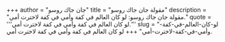 +++
author = "جان جاك روسو"
title = "مقولة جان جاك روسو"
description = "مقولة جان جاك روسو: لو كان العالم في كفة وأمي في كفة لاخترت أمي."
quote = '''لو كان العالم في كفة وأمي في كفة لاخترت أمي.''' 
slug = "لو-كان-العالم-في-كفة-وأمي-في-كفة-لاخترت-أمي"
+++
لو كان العالم في كفة وأمي في كفة لاخترت أمي.
